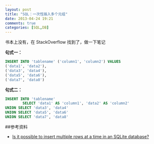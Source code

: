```yaml
---
layout: post
title: "SQL：一次性插入多个元组"
date: 2013-04-24 19:21
comments: true
categories: [SQL,DB] 
---
```

书本上没有，在 StackOverflow 找到了，做一下笔记    

**句式一：**                      
               
```sql
INSERT INTO 'tablename' ('column1', 'column2') VALUES         
('data1', 'data2'),             
('data3', 'data4'),                  
('data5', 'data6'),               
('data7', 'data8')
```                        
**句式二：**                    
            
```sql
INSERT INTO 'tablename'          
	    SELECT 'data1' AS 'column1', 'data2' AS 'column2'      
UNION SELECT 'data3', 'data4'      
UNION SELECT 'data5', 'data6'          
UNION SELECT 'data7', 'data8'
```        
##参考资料              
+ [Is it possible to insert multiple rows at a time in an SQLite database?](http://stackoverflow.com/questions/1609637/is-it-possible-to-insert-multiple-rows-at-a-time-in-an-sqlite-database)                     
                   
